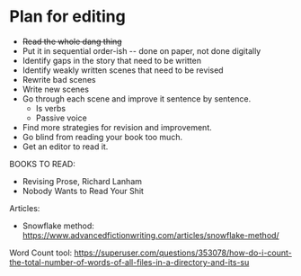 # Plan for editing

* ~~Read the whole dang thing~~
* Put it in sequential order-ish -- done on paper, not done digitally
* Identify gaps in the story that need to be written
* Identify weakly written scenes that need to be revised
* Rewrite bad scenes
* Write new scenes
* Go through each scene and improve it sentence by sentence.
  - Is verbs
  - Passive voice
* Find more strategies for revision and improvement. 
* Go blind from reading your book too much. 
* Get an editor to read it.


BOOKS TO READ: 
* Revising Prose, Richard Lanham
* Nobody Wants to Read Your Shit

Articles: 
* Snowflake method: https://www.advancedfictionwriting.com/articles/snowflake-method/ 

Word Count tool: 
https://superuser.com/questions/353078/how-do-i-count-the-total-number-of-words-of-all-files-in-a-directory-and-its-su